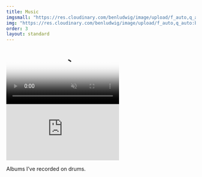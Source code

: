 ```yaml
---
title: Music
imgsmall: "https://res.cloudinary.com/benludwig/image/upload/f_auto,q_auto:best/v1582753603/music-tile-wide_u2sz92.jpg"
img: "https://res.cloudinary.com/benludwig/image/upload/f_auto,q_auto:best/v1582739927/music-tile_mg7dyi.jpg"
order: 3
layout: standard
---
```

<!-- <style>
  body,
  .main-menu {
  background-color: #092230;
  }
</style> -->


<div class="page revealblock">



<div class="video-desktop title">
  <video autoplay loop muted playsinline poster="https://res.cloudinary.com/benludwig/image/upload/f_auto,q_auto:best/v1585933219/title_music_frame_c7xot7.png">
    <source src="https://res.cloudinary.com/benludwig/video/upload/vc_auto/v1585933227/title_music_duk732.mp4">
    <source src="https://res.cloudinary.com/benludwig/video/upload/vc_auto/v1585933227/title_music_duk732.webm" type="video/webm">
    Your browser does not support the video tag.
  </video>
</div>



  <!-- <div class="video-desktop">
    <video controls poster="https://res.cloudinary.com/benludwig/image/upload/f_auto,q_auto:best/v1584654930/music_frame_gb0uzl.png">
      <source src="https://res.cloudinary.com/benludwig/video/upload/vc_auto/v1584654918/music1_ghbzmg.mp4">
      <source src="https://res.cloudinary.com/benludwig/video/upload/vc_auto/v1584654918/music1_ghbzmg.webm" type="video/webm">
      Your browser does not support the video tag.
    </video>
    <p class="caption">Albums I’ve recorded on drums.</p>
  </div> -->

  <!-- <div class="video-vimeo"> -->

  <!-- <iframe src="https://player.vimeo.com/video/399478355" width="100%" height="auto" frameborder="0" allow="autoplay; fullscreen" allowfullscreen></iframe> -->

<div class="video-embed">

  <div class='embed-container'>
  <iframe src='https://player.vimeo.com/video/399478355' frameborder='0' webkitAllowFullScreen mozallowfullscreen allowFullScreen></iframe>
  </div>
  <p class="caption">Albums I’ve recorded on drums.</p>

  </div>

<!-- </div> -->


</div>
